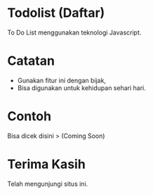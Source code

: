 # Todolist (Daftar)
To Do List menggunakan teknologi Javascript.

# Catatan
- Gunakan fitur ini dengan bijak,
- Bisa digunakan untuk kehidupan sehari hari.

# Contoh
Bisa dicek disini > (Coming Soon)

# Terima Kasih
Telah mengunjungi situs ini.
